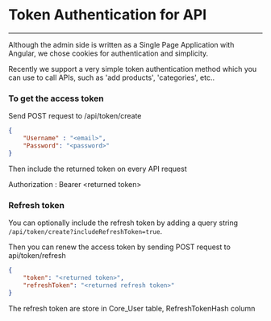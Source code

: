 # Token Authentication for API

---

Although the admin side is written as a Single Page Application with Angular, we chose cookies for authentication and simplicity.

Recently we support a very simple token authentication method which you can use to call APIs, such as 'add products', 'categories', etc..

### To get the access token

Send POST request to /api/token/create

```json
{
    "Username" : "<email>",
    "Password": "<password>"
}
```
Then include the returned token on every API request

Authorization : Bearer \<returned token>

### Refresh token

You can optionally include the refresh token by adding a query string `/api/token/create?includeRefreshToken=true`.

Then you can renew the access token by sending POST request to api/token/refresh

```json
{
    "token": "<returned token>",
    "refreshToken": "<returned refresh token>"
}
```

The refresh token are store in Core_User table, RefreshTokenHash column
